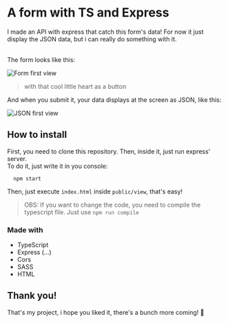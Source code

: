# A form with TS and Express

I made an API with express that catch this form's data! For now it just display the JSON data, but i can really do something with it. <br><br>

The form looks like this:

![Form first view]()

> with that cool little heart as a button

And when you submit it, your data displays at the screen as JSON, like this:

![JSON first view]()

## How to install

First, you need to clone this repository. Then, inside it, just run express' server. <br>
To do it, just write it in you console:

```console
  npm start
```

Then, just execute `index.html` inside `public/view`, that's easy!

> OBS: If you want to change the code, you need to compile the typescript file. Just use `npm run compile`

### Made with

- TypeScript
- Express (...)
- Cors
- SASS
- HTML

## Thank you!

That's my project, i hope you liked it, there's a bunch more coming! 💜
